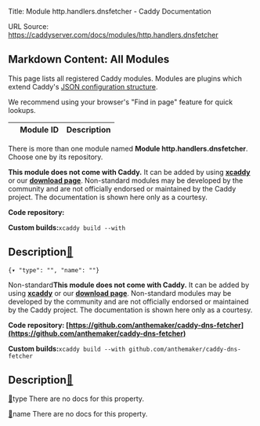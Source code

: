 Title: Module http.handlers.dnsfetcher - Caddy Documentation

URL Source: https://caddyserver.com/docs/modules/http.handlers.dnsfetcher

Markdown Content:
All Modules
-----------

This page lists all registered Caddy modules. Modules are plugins which extend Caddy's [JSON configuration structure](https://caddyserver.com/docs/json/).

We recommend using your browser's "Find in page" feature for quick lookups.

|  | Module ID | Description |
| --- | --- | --- |

There is more than one module named **Module http.handlers.dnsfetcher**. Choose one by its repository.

**This module does not come with Caddy.** It can be added by using **[xcaddy](https://caddyserver.com/docs/build#xcaddy)** or our **[download page](https://caddyserver.com/download)**. Non-standard modules may be developed by the community and are not officially endorsed or maintained by the Caddy project. The documentation is shown here only as a courtesy.

**Code repository:**

**Custom builds:**`xcaddy build --with`

Description[🔗](https://caddyserver.com/docs/modules/http.handlers.dnsfetcher#docs "Direct link")
-------------------------------------------------------------------------------------------------

`{▾	"type": "",	"name": ""}`

Non-standard**This module does not come with Caddy.** It can be added by using **[xcaddy](https://caddyserver.com/docs/build#xcaddy)** or our **[download page](https://caddyserver.com/download)**. Non-standard modules may be developed by the community and are not officially endorsed or maintained by the Caddy project. The documentation is shown here only as a courtesy.

**Code repository: [https://github.com/anthemaker/caddy-dns-fetcher](https://github.com/anthemaker/caddy-dns-fetcher)**

**Custom builds:**`xcaddy build --with github.com/anthemaker/caddy-dns-fetcher`

Description[🔗](https://caddyserver.com/docs/modules/http.handlers.dnsfetcher#docs "Direct link")
-------------------------------------------------------------------------------------------------

[🔗](https://caddyserver.com/docs/modules/http.handlers.dnsfetcher#type)type
There are no docs for this property.

[🔗](https://caddyserver.com/docs/modules/http.handlers.dnsfetcher#name)name
There are no docs for this property.
